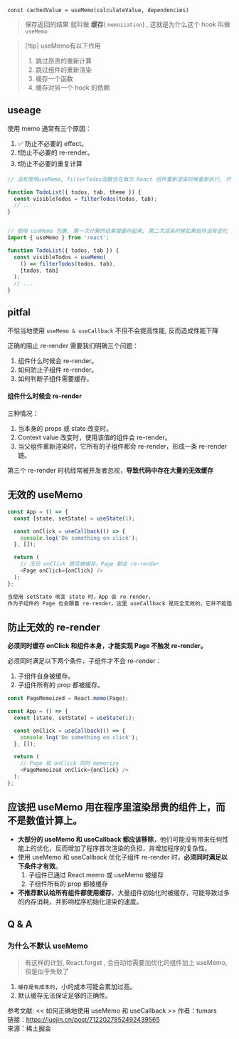 `const cachedValue = useMemo(calculateValue, dependencies)`

> 保存返回的结果 就叫做 **缓存**( `memoization`) , 这就是为什么这个 hook 叫做 `useMemo` 


>[!tip] useMemo有以下作用
>1. 跳过昂贵的重新计算   
>2. 跳过组件的重新渲染
>3. 缓存一个函数
>4. 缓存对另一个 hook 的依赖


## useage

使用 memo 通常有三个原因：
1.  ✅ 防止不必要的 effect。
2.  ❗️防止不必要的 re-render。
3.  ❗️防止不必要的重复计算

```js
// 没有使用useMemo, filterTodos函数会在每次 React 组件重新渲染时候重新执行, 尽管结果值没有发生变化, 大多数情况下计算会很快, 但是在昂贵的计算下会造成不必要的性能开销

function TodoList({ todos, tab, theme }) {
  const visibleTodos = filterTodos(todos, tab);
  // ...
}


// 使用 useMemo 包裹, 第一次计算的结果被缓存起来, 第二次渲染时候如果组件没有变化 则跳过这个 filterTodos 函数的执行
import { useMemo } from 'react';

function TodoList({ todos, tab }) {
  const visibleTodos = useMemo(
    () => filterTodos(todos, tab),
    [todos, tab]
  );
  // ...
}

```


## pitfal
不恰当地使用 `useMemo & useCallback` 不但不会提高性能, 反而造成性能下降

正确的阻止 re-render 需要我们明确三个问题：

1.  组件什么时候会 re-render。
2.  如何防止子组件 re-render。
3.  如何判断子组件需要缓存。

#### 组件什么时候会 re-render

三种情况：

1.  当本身的 props 或 state 改变时。
2.  Context value 改变时，使用该值的组件会 re-render。
3.  当父组件重新渲染时，它所有的子组件都会 re-render，形成一条 re-render 链。

第三个 re-render 时机经常被开发者忽视，**导致代码中存在大量的无效缓存**

  
## 无效的 useMemo

```js
const App = () => {
  const [state, setState] = useState(1);

  const onClick = useCallback(() => {
    console.log('Do something on click');
  }, []);

  return (
	// 无论 onClick 是否被缓存，Page 都会 re-render 
    <Page onClick={onClick} />
  );
};

当使用 setState 改变 state 时，App 会 re-render，
作为子组件的 Page 也会跟着 re-render。这里 useCallback 是完全无效的，它并不能阻止 Page 的 re-render。


```


## 防止无效的 re-render
**必须同时缓存 onClick 和组件本身，才能实现 Page 不触发 re-render。**

必须同时满足以下两个条件，子组件才不会 re-render：
1.  子组件自身被缓存。
2.  子组件所有的 prop 都被缓存。

```js
const PageMemoized = React.memo(Page);

const App = () => {
  const [state, setState] = useState(1);

  const onClick = useCallback(() => {
    console.log('Do something on click');
  }, []);

  return (
    // Page 和 onClick 同时 memorize
    <PageMemoized onClick={onClick} />
  );
};

```

## 应该把 useMemo 用在程序里渲染昂贵的组件上，而不是数值计算上。

-   **大部分的 useMemo 和 useCallback 都应该移除**，他们可能没有带来任何性能上的优化，反而增加了程序首次渲染的负担，并增加程序的复杂性。
-   使用 useMemo 和 useCallback 优化子组件 re-render 时，**必须同时满足以下条件才有效**。
    1.  子组件已通过 React.memo 或 useMemo 被缓存
    2.  子组件所有的 prop 都被缓存
-   **不推荐默认给所有组件都使用缓存**，大量组件初始化时被缓存，可能导致过多的内存消耗，并影响程序初始化渲染的速度。

## Q & A 

### 为什么不默认 useMemo

> 有这样的计划, React.forget , 会自动给需要加优化的组件加上 useMemo, 但是似乎失败了

1.  `缓存是有成本的`，小的成本可能会累加过高。
2.  默认缓存无法保证足够的正确性。



参考文献: << 如何正确地使用 useMemo 和 useCallback >>
作者：tumars  
链接：https://juejin.cn/post/7122027852492439565  
来源：稀土掘金  